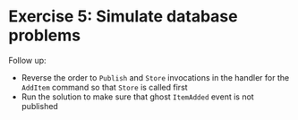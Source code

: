 # Exercise 5: Simulate database problems

Follow up:
- Reverse the order to `Publish` and `Store` invocations in the handler for the `AddItem` command so that `Store` is called first
- Run the solution to make sure that ghost `ItemAdded` event is not published
